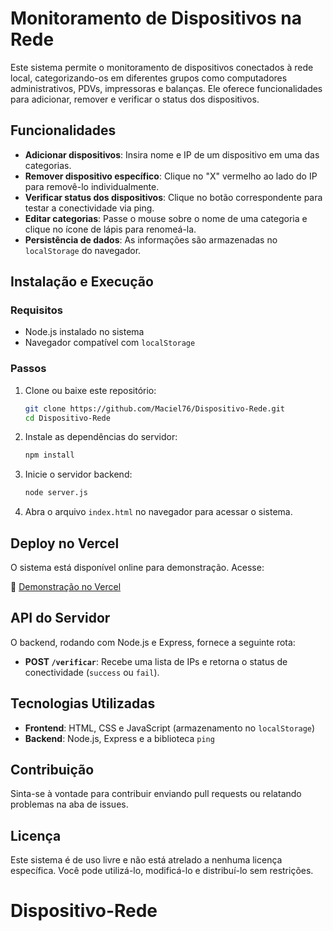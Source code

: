 # Monitoramento de Dispositivos na Rede

Este sistema permite o monitoramento de dispositivos conectados à rede local, categorizando-os em diferentes grupos como computadores administrativos, PDVs, impressoras e balanças. Ele oferece funcionalidades para adicionar, remover e verificar o status dos dispositivos.

## Funcionalidades

- **Adicionar dispositivos**: Insira nome e IP de um dispositivo em uma das categorias.
- **Remover dispositivo específico**: Clique no "X" vermelho ao lado do IP para removê-lo individualmente.
- **Verificar status dos dispositivos**: Clique no botão correspondente para testar a conectividade via ping.
- **Editar categorias**: Passe o mouse sobre o nome de uma categoria e clique no ícone de lápis para renomeá-la.
- **Persistência de dados**: As informações são armazenadas no `localStorage` do navegador.

## Instalação e Execução

### Requisitos

- Node.js instalado no sistema
- Navegador compatível com `localStorage`

### Passos

1. Clone ou baixe este repositório:
   ```sh
   git clone https://github.com/Maciel76/Dispositivo-Rede.git
   cd Dispositivo-Rede
   ```
2. Instale as dependências do servidor:
   ```sh
   npm install
   ```
3. Inicie o servidor backend:
   ```sh
   node server.js
   ```
4. Abra o arquivo `index.html` no navegador para acessar o sistema.

## Deploy no Vercel

O sistema está disponível online para demonstração. Acesse:

🔗 [Demonstração no Vercel](https://seu-projeto.vercel.app/)

## API do Servidor

O backend, rodando com Node.js e Express, fornece a seguinte rota:

- **POST `/verificar`**: Recebe uma lista de IPs e retorna o status de conectividade (`success` ou `fail`).

## Tecnologias Utilizadas

- **Frontend**: HTML, CSS e JavaScript (armazenamento no `localStorage`)
- **Backend**: Node.js, Express e a biblioteca `ping`

## Contribuição

Sinta-se à vontade para contribuir enviando pull requests ou relatando problemas na aba de issues.

## Licença

Este sistema é de uso livre e não está atrelado a nenhuma licença específica. Você pode utilizá-lo, modificá-lo e distribuí-lo sem restrições.

# Dispositivo-Rede
